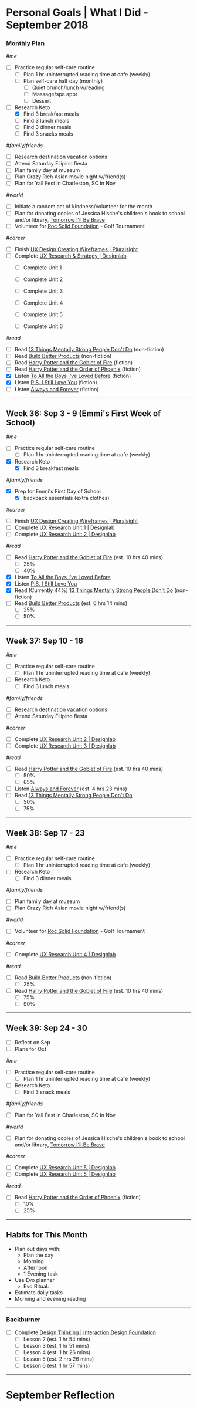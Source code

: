 Personal Goals | What I Did - September 2018
==============

### Monthly Plan

_#me_
- [ ] Practice regular self-care routine
  - [ ] Plan 1 hr uninterrupted reading time at cafe (weekly)
  - [ ] Plan self-care half day (monthly)
    - [ ] Quiet brunch/lunch w/reading
    - [ ] Massage/spa appt 
    - [ ] Dessert
- [ ] Research Keto 
  - [x] Find 3 breakfast meals
  - [ ] Find 3 lunch meals
  - [ ] Find 3 dinner meals
  - [ ] Find 3 snacks meals

_#family/friends_
- [ ] Research destination vacation options 
- [ ] Attend Saturday Filipino fiesta
- [ ] Plan family day at museum 
- [ ] Plan Crazy Rich Asian movie night w/friend(s)
- [ ] Plan for Yall Fest in Charleston, SC in Nov

_#world_
- [ ] Initiate a random act of kindness/volunteer for the month
- [ ] Plan for donating copies of Jessica Hische's children's book to school and/or library, [Tomorrow I'll Be Brave](https://smile.amazon.com/gp/product/1524787019/ref=smi_www_rco2_go_smi_1405964225?_encoding=UTF8&ie=UTF8&linkCode=sl1&linkId=14ae1dab4dd3b2f37f22cb83f7828a46&tag=jesshisc-20)
- [ ] Volunteer for [Roc Solid Foundation](http://rocsolidfoundation.org/) - Golf Tournament

_#career_ 
- [ ] Finish [UX Design Creating Wireframes | Pluralsight](https://app.pluralsight.com/library/courses/ux-design-creating-wireframes)
- [ ] Complete [UX Research & Strategy | Designlab](https://trydesignlab.com/ux-design-course/)
  - [ ] Complete Unit 1
  - [ ] Complete Unit 2
  - [ ] Complete Unit 3
  - [ ] Complete Unit 4
  - [ ] Complete Unit 5
  - [ ] Complete Unit 6


_#read_
- [ ] Read [13 Things Mentally Strong People Don't Do](https://www.goodreads.com/book/show/24903925-13-things-mentally-strong-people-don-t-do) (non-fiction)
- [ ] Read [Build Better Products](https://www.goodreads.com/book/show/32856281-build-better-products) (non-fiction)
- [ ] Read [Harry Potter and the Goblet of Fire](https://www.goodreads.com/book/show/17347382-harry-potter-and-the-goblet-of-fire) (fiction)
- [ ] Read [Harry Potter and the Order of Phoenix](https://www.goodreads.com/book/show/17347381-harry-potter-and-the-order-of-the-phoenix) (fiction)
- [x] Listen [To All the Boys I've Loved Before](https://www.goodreads.com/book/show/22558034-to-all-the-boys-i-ve-loved-before) (fiction)
- [x] Listen [P.S. I Still Love You](https://www.goodreads.com/book/show/20698530-p-s-i-still-love-you) (fiction)
- [ ] Listen [Always and Forever](https://www.goodreads.com/book/show/35247769-always-and-forever-lara-jean) (fiction)

---

## Week 36: Sep 3 - 9 (Emmi's First Week of School)

_#me_
- [ ] Practice regular self-care routine
  - [ ] Plan 1 hr uninterrupted reading time at cafe (weekly)
- [x] Research Keto 
  - [x] Find 3 breakfast meals

_#family/friends_
- [x] Prep for Emmi's First Day of School
  - [x] backpack essentials (extra clothes)

_#career_
- [ ] Finish [UX Design Creating Wireframes | Pluralsight](https://app.pluralsight.com/library/courses/ux-design-creating-wireframes)
- [ ] Complete [UX Research Unit 1 | Designlab](https://trydesignlab.com/course/units/1/?next=1)
- [ ] Complete [UX Research Unit 2 | Designlab](https://trydesignlab.com/course/units/2/?next=1)

_#read_
- [ ] Read [Harry Potter and the Goblet of Fire](https://www.goodreads.com/book/show/17347382-harry-potter-and-the-goblet-of-fire) (est. 10 hrs 40 mins)
  - [ ] 25%
  - [ ] 40%  
- [x] Listen [To All the Boys I've Loved Before](https://www.goodreads.com/book/show/22558034-to-all-the-boys-i-ve-loved-before)
- [x] Listen [P.S. I Still Love You](https://www.goodreads.com/book/show/20698530-p-s-i-still-love-you)
- [x] Read (Currently 44%) [13 Things Mentally Strong People Don't Do](https://www.goodreads.com/book/show/24903925-13-things-mentally-strong-people-don-t-do) (non-fiction)
- [ ] Read [Build Better Products](https://www.goodreads.com/book/show/32856281-build-better-products) (est. 6 hrs 14 mins)
  - [ ] 25%
  - [ ] 50%
  
---

## Week 37: Sep 10 - 16

_#me_
- [ ] Practice regular self-care routine
  - [ ] Plan 1 hr uninterrupted reading time at cafe (weekly)
- [ ] Research Keto 
  - [ ] Find 3 lunch meals

_#family/friends_
- [ ] Research destination vacation options
- [ ] Attend Saturday Filipino fiesta

_#career_
- [ ] Complete [UX Research Unit 2 | Designlab](https://trydesignlab.com/course/units/2/?next=1)
- [ ] Complete [UX Research Unit 3 | Designlab](https://trydesignlab.com/course/units/3/?next=1)

_#read_
- [ ] Read [Harry Potter and the Goblet of Fire](https://www.goodreads.com/book/show/17347382-harry-potter-and-the-goblet-of-fire) (est. 10 hrs 40 mins)
  - [ ] 50%
  - [ ] 65%
- [ ] Listen [Always and Forever](https://www.goodreads.com/book/show/35247769-always-and-forever-lara-jean) (est. 4 hrs 23 mins)  
- [ ] Read [13 Things Mentally Strong People Don't Do](https://www.goodreads.com/book/show/24903925-13-things-mentally-strong-people-don-t-do) 
  - [ ] 50%
  - [ ] 75%  

---

## Week 38: Sep 17 - 23

_#me_
- [ ] Practice regular self-care routine
  - [ ] Plan 1 hr uninterrupted reading time at cafe (weekly)
- [ ] Research Keto 
  - [ ] Find 3 dinner meals

_#family/friends_
- [ ] Plan family day at museum 
- [ ] Plan Crazy Rich Asian movie night w/friend(s)

_#world_
- [ ] Volunteer for [Roc Solid Foundation](http://rocsolidfoundation.org/) - Golf Tournament

_#career_
- [ ] Complete [UX Research Unit 4 | Designlab](https://trydesignlab.com/course/units/4/?next=1)

_#read_
- [ ] Read [Build Better Products](https://www.goodreads.com/book/show/32856281-build-better-products) (non-fiction)
  - [ ] 25%
- [ ] Read [Harry Potter and the Goblet of Fire](https://www.goodreads.com/book/show/17347382-harry-potter-and-the-goblet-of-fire) (est. 10 hrs 40 mins)
  - [ ] 75%
  - [ ] 90%
  
---

## Week 39: Sep 24 - 30

- [ ] Reflect on Sep
- [ ] Plans for Oct

_#me_
- [ ] Practice regular self-care routine
  - [ ] Plan 1 hr uninterrupted reading time at cafe (weekly)
- [ ] Research Keto 
  - [ ] Find 3 snack meals

_#family/friends_
- [ ] Plan for Yall Fest in Charleston, SC in Nov

_#world_
- [ ] Plan for donating copies of Jessica Hische's children's book to school and/or library, [Tomorrow I'll Be Brave](https://smile.amazon.com/gp/product/1524787019/ref=smi_www_rco2_go_smi_1405964225?_encoding=UTF8&ie=UTF8&linkCode=sl1&linkId=14ae1dab4dd3b2f37f22cb83f7828a46&tag=jesshisc-20)

_#career_
- [ ] Complete [UX Research Unit 5 | Designlab](https://trydesignlab.com/course/units/5/?next=1)
- [ ] Complete [UX Research Unit 5 | Designlab](https://trydesignlab.com/course/units/6/?next=1)

_#read_
- [ ] Read [Harry Potter and the Order of Phoenix](https://www.goodreads.com/book/show/17347381-harry-potter-and-the-order-of-the-phoenix) (fiction)
  - [ ] 10%
  - [ ] 25%

---

## Habits for This Month
- Plan out days with: 
  - Plan the day
  - Morning
  - Afternoon
  - 1 Evening task
- Use Evo planner
  - Evo Ritual: 
- Estimate daily tasks
- Morning and evening reading

---

### Backburner
- [ ] Complete [Design Thinking | Interaction Design Foundation](https://www.interaction-design.org/courses/design-thinking-the-beginner-s-guide?r=candi-lemoine)
  - [ ] Lesson 2 (est. 1 hr 54 mins)
  - [ ] Lesson 3 (est. 1 hr 51 mins)
  - [ ] Lesson 4 (est. 1 hr 26 mins)
  - [ ] Lesson 5 (est. 2 hrs 26 mins)
  - [ ] Lesson 6 (est. 1 hr 57 mins)

---

# September Reflection
